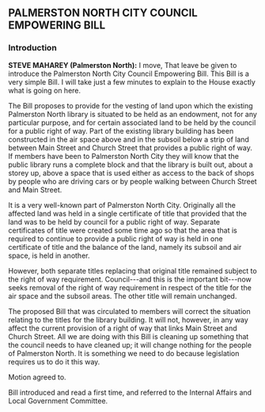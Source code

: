 ## PALMERSTON NORTH CITY COUNCIL EMPOWERING BILL

### Introduction

**STEVE MAHAREY (Palmerston North):** I move, That leave be given to introduce the Palmerston North City Council Empowering Bill. This Bill is a very simple Bill. I will take just a few minutes to explain to the House exactly what is going on here.

The Bill proposes to provide for the vesting of land upon which the existing Palmerston North library is situated to be held as an endowment, not for any particular purpose, and for certain associated land to be held by the council for a public right of way. Part of the existing library building has been constructed in the air space above and in the subsoil below a strip of land between Main Street and Church Street that provides a public right of way. If members have been to Palmerston North City they will know that the public library runs a complete block and that the library is built out, about a storey up, above a space that is used either as access to the back of shops by people who are driving cars or by people walking between Church Street and Main Street.

It is a very well-known part of Palmerston North City. Originally all the affected land was held in a single certificate of title that provided that the land was to be held by council for a public right of way. Separate certificates of title were created some time ago so that the area that is required to continue to provide a public right of way is held in one certificate of title and the balance of the land, namely its subsoil and air space, is held in another.

However, both separate titles replacing that original title remained subject to the right of way requirement. Council---and this is the important bit---now seeks removal of the right of way requirement in respect of the title for the air space and the subsoil areas. The other title will remain unchanged.

The proposed Bill that was circulated to members will correct the situation relating to the titles for the library building. It will not, however, in any way affect the current provision of a right of way that links Main Street and Church Street. All we are doing with this Bill is cleaning up something that the council needs to have cleaned up; it will change nothing for the people of Palmerston North. It is something we need to do because legislation requires us to do it this way.

Motion agreed to.

Bill introduced and read a first time, and referred to the Internal Affairs and Local Government Committee.
